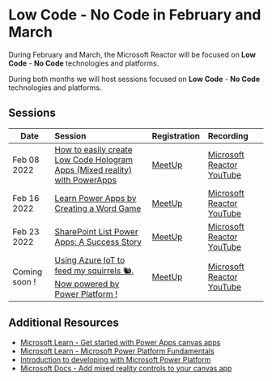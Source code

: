 # Low Code - No Code in February and March

During February and March, the Microsoft Reactor will be focused on **Low Code** - **No Code** technologies and platforms. 

During both months we will host sessions focused on **Low Code** - **No Code** technologies and platforms.

## Sessions


 Date | Session |  Registration  | Recording
---       | :---   | :--- | :---
Feb 08 2022 |[How to easily create Low Code Hologram Apps (Mixed reality) with PowerApps](https://www.meetup.com/Microsoft-Reactor-Toronto/events/283129332/) |  [MeetUp](https://www.meetup.com/Microsoft-Reactor-Toronto/events/283129332/)      | [Microsoft Reactor YouTube](https://aka.ms/LowCodeHologramApps)
Feb 16 2022 |[Learn Power Apps by Creating a Word Game](https://www.meetup.com/Microsoft-Reactor-Toronto/events/283230491/) |  [MeetUp](https://www.meetup.com/Microsoft-Reactor-Toronto/events/283230491/)      | [Microsoft Reactor YouTube](https://aka.ms/LearnPowerAppswithWordGames)
Feb 23 2022 |[SharePoint List Power Apps: A Success Story](https://www.meetup.com/Microsoft-Reactor-Toronto/events/283128979/) |  [MeetUp](https://www.meetup.com/Microsoft-Reactor-Toronto/events/283128979/)      | [Microsoft Reactor YouTube](https://aka.ms/SharePointListPowerApps)
Coming soon ! |[Using Azure IoT to feed my squirrels 🐿️. Now powered by Power Platform !](https://www.meetup.com/Microsoft-Reactor-Toronto/) |  [MeetUp](https://www.meetup.com/Microsoft-Reactor-Toronto/)      | [Microsoft Reactor YouTube](https://aka.ms/LearnPowerAppswithWordGames)



## Additional Resources

- [Microsoft Learn - Get started with Power Apps canvas apps](https://aka.ms/GetStartedwithPowerApps)
- [Microsoft Learn - Microsoft Power Platform Fundamentals](https://docs.microsoft.com/learn/paths/power-plat-fundamentals/)
- [Introduction to developing with Microsoft Power Platform](https://docs.microsoft.com/learn/paths/intro-developing-power-platform/)
- [Microsoft Docs - Add mixed reality controls to your canvas app](https://aka.ms/AddMRControlstoCanvasApp)
